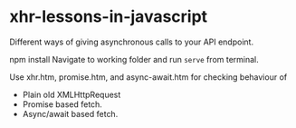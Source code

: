 # xhr-lessons-in-javascript
Different ways of giving asynchronous calls to your API endpoint.

npm install
Navigate to working folder and run `serve` from terminal. 

Use xhr.htm, promise.htm, and async-await.htm for checking behaviour of 
- Plain old XMLHttpRequest
- Promise based fetch.
- Async/await based fetch.
